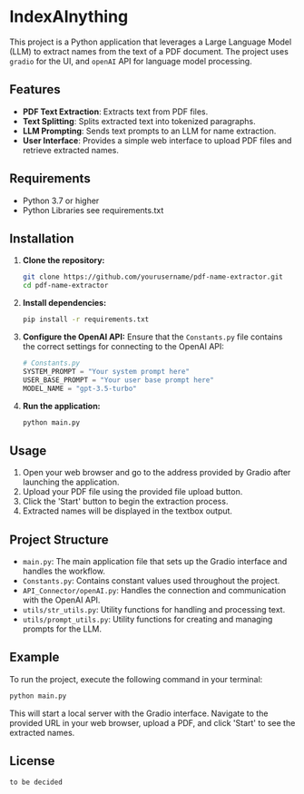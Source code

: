 # IndexAInything

This project is a Python application that leverages a Large Language Model (LLM) to extract names from the text of a PDF document. The project uses `gradio` for the UI, and `openAI` API for language model processing.

## Features

- **PDF Text Extraction**: Extracts text from PDF files.
- **Text Splitting**: Splits extracted text into tokenized paragraphs.
- **LLM Prompting**: Sends text prompts to an LLM for name extraction.
- **User Interface**: Provides a simple web interface to upload PDF files and retrieve extracted names.

## Requirements

- Python 3.7 or higher
- Python Libraries see requirements.txt

## Installation
1. **Clone the repository:**
   ```bash
   git clone https://github.com/yourusername/pdf-name-extractor.git
   cd pdf-name-extractor
   ```

2. **Install dependencies:**
   ```bash
   pip install -r requirements.txt
   ```

3. **Configure the OpenAI API:**
   Ensure that the `Constants.py` file contains the correct settings for connecting to the OpenAI API:
   ```python
   # Constants.py
   SYSTEM_PROMPT = "Your system prompt here"
   USER_BASE_PROMPT = "Your user base prompt here"
   MODEL_NAME = "gpt-3.5-turbo"
   ```

4. **Run the application:**
   ```bash
   python main.py
   ```

## Usage

1. Open your web browser and go to the address provided by Gradio after launching the application.
2. Upload your PDF file using the provided file upload button.
3. Click the 'Start' button to begin the extraction process.
4. Extracted names will be displayed in the textbox output.

## Project Structure

- `main.py`: The main application file that sets up the Gradio interface and handles the workflow.
- `Constants.py`: Contains constant values used throughout the project.
- `API_Connector/openAI.py`: Handles the connection and communication with the OpenAI API.
- `utils/str_utils.py`: Utility functions for handling and processing text.
- `utils/prompt_utils.py`: Utility functions for creating and managing prompts for the LLM.

## Example

To run the project, execute the following command in your terminal:

```bash
python main.py
```

This will start a local server with the Gradio interface. Navigate to the provided URL in your web browser, upload a PDF, and click 'Start' to see the extracted names.


## License
    to be decided